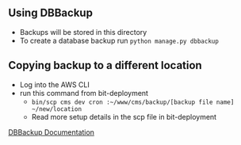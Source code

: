 ## Using DBBackup

 * Backups will be stored in this directory
 * To create a database backup run `python manage.py dbbackup`

## Copying backup to a different location

 * Log into the AWS CLI
 * run this command from bit-deployment
   * `bin/scp cms dev cron :~/www/cms/backup/[backup file name] ~/new/location`
   * Read more setup details in the scp file in bit-deployment

[DBBackup Documentation](https://django-dbbackup.readthedocs.io/en/master/index.html)